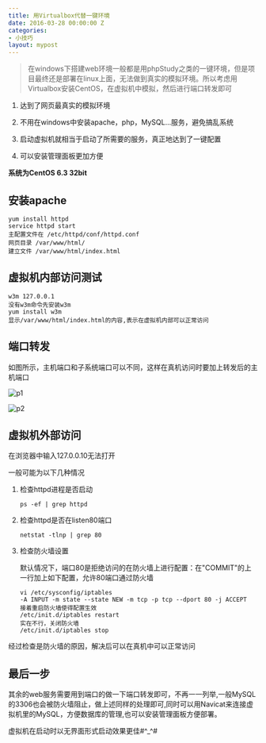 ```yaml
---
title: 用Virtualbox代替一键环境
date: 2016-03-28 00:00:00 Z
categories:
- 小技巧
layout: mypost
---
```


> 在windows下搭建web环境一般都是用phpStudy之类的一键环境，但是项目最终还是部署在linux上面，无法做到真实的模拟环境。所以考虑用Virtualbox安装CentOS，在虚拟机中模拟，然后进行端口转发即可

1. 达到了网页最真实的模拟环境

2. 不用在windows中安装apache，php，MySQL...服务，避免搞乱系统

3. 启动虚拟机就相当于启动了所需要的服务，真正地达到了一键配置

4. 可以安装管理面板更加方便

**系统为CentOS 6.3 32bit**

## 安装apache

```shell
yum install httpd
service httpd start
主配置文件在 /etc/httpd/conf/httpd.conf
网页目录 /var/www/html/
建立文件 /var/www/html/index.html
```

## 虚拟机内部访问测试

```
w3m 127.0.0.1
没有w3m命令先安装w3m
yum install w3m
显示/var/www/html/index.html的内容,表示在虚拟机内部可以正常访问
```
	
## 端口转发

如图所示，主机端口和子系统端口可以不同，这样在真机访问时要加上转发后的主机端口

![p1](01.jpg)

![p2](02.jpg)


## 虚拟机外部访问

在浏览器中输入127.0.0.10无法打开

一般可能为以下几种情况

1. 检查httpd进程是否启动

	`ps -ef | grep httpd`

2. 检查httpd是否在listen80端口

	`netstat -tlnp | grep 80` 

3. 检查防火墙设置

    默认情况下，端口80是拒绝访问的在防火墙上进行配置：在"COMMIT"的上一行加上如下配置，允许80端口通过防火墙

    ```
    vi /etc/sysconfig/iptables
    -A INPUT -m state --state NEW -m tcp -p tcp --dport 80 -j ACCEPT
    接着重启防火墙使得配置生效
    /etc/init.d/iptables restart
    实在不行，关闭防火墙
    /etc/init.d/iptables stop
    ```

经过检查是防火墙的原因，解决后可以在真机中可以正常访问

## 最后一步

其余的web服务需要用到端口的做一下端口转发即可，不再一一列举,一般MySQL的3306也会被防火墙阻止，做上述同样的处理即可,同时可以用Navicat来连接虚拟机里的MySQL，方便数据库的管理,也可以安装管理面板方便部署。

虚拟机在启动时以无界面形式启动效果更佳#^_^#

